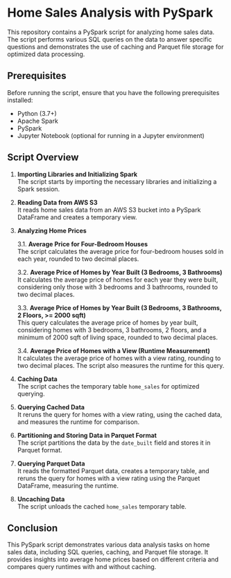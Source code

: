 # Home Sales Analysis with PySpark

This repository contains a PySpark script for analyzing home sales data. The script performs various SQL queries on the data to answer specific questions and demonstrates the use of caching and Parquet file storage for optimized data processing.

## Prerequisites

Before running the script, ensure that you have the following prerequisites installed:

- Python (3.7+)
- Apache Spark
- PySpark
- Jupyter Notebook (optional for running in a Jupyter environment)

## Script Overview

1. **Importing Libraries and Initializing Spark**  
   The script starts by importing the necessary libraries and initializing a Spark session.

2. **Reading Data from AWS S3**  
   It reads home sales data from an AWS S3 bucket into a PySpark DataFrame and creates a temporary view.

3. **Analyzing Home Prices**

   3.1. **Average Price for Four-Bedroom Houses**  
   The script calculates the average price for four-bedroom houses sold in each year, rounded to two decimal places.

   3.2. **Average Price of Homes by Year Built (3 Bedrooms, 3 Bathrooms)**  
   It calculates the average price of homes for each year they were built, considering only those with 3 bedrooms and 3 bathrooms, rounded to two decimal places.

   3.3. **Average Price of Homes by Year Built (3 Bedrooms, 3 Bathrooms, 2 Floors, >= 2000 sqft)**  
   This query calculates the average price of homes by year built, considering homes with 3 bedrooms, 3 bathrooms, 2 floors, and a minimum of 2000 sqft of living space, rounded to two decimal places.

   3.4. **Average Price of Homes with a View (Runtime Measurement)**  
   It calculates the average price of homes with a view rating, rounding to two decimal places. The script also measures the runtime for this query.

4. **Caching Data**  
   The script caches the temporary table `home_sales` for optimized querying.

5. **Querying Cached Data**  
   It reruns the query for homes with a view rating, using the cached data, and measures the runtime for comparison.

6. **Partitioning and Storing Data in Parquet Format**  
   The script partitions the data by the `date_built` field and stores it in Parquet format.

7. **Querying Parquet Data**  
   It reads the formatted Parquet data, creates a temporary table, and reruns the query for homes with a view rating using the Parquet DataFrame, measuring the runtime.

8. **Uncaching Data**  
   The script unloads the cached `home_sales` temporary table.

## Conclusion

This PySpark script demonstrates various data analysis tasks on home sales data, including SQL queries, caching, and Parquet file storage. It provides insights into average home prices based on different criteria and compares query runtimes with and without caching.
